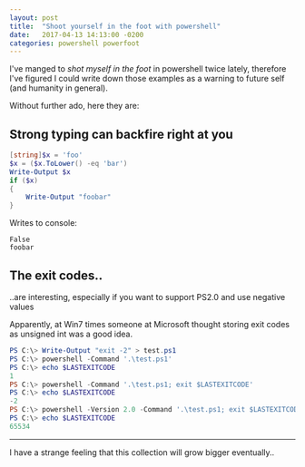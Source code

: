 ```yaml
---
layout: post
title:  "Shoot yourself in the foot with powershell"
date:   2017-04-13 14:13:00 -0200
categories: powershell powerfoot
---
```


I've manged to *shot myself in the foot* in powershell twice lately, therefore I've figured I could write down those examples as a warning to future self (and humanity in general).

Without further ado, here they are:

## Strong typing can backfire right at you

```powershell
[string]$x = 'foo'
$x = ($x.ToLower() -eq 'bar')
Write-Output $x
if ($x)
{
    Write-Output "foobar"
}
```

Writes to console:
```
False
foobar
```

## The exit codes..

..are interesting, especially if you want to support PS2.0 and use negative values

Apparently, at Win7 times someone at Microsoft thought storing exit codes as unsigned int was a good idea.

```powershell
PS C:\> Write-Output "exit -2" > test.ps1
PS C:\> powershell -Command '.\test.ps1'
PS C:\> echo $LASTEXITCODE
1
PS C:\> powershell -Command '.\test.ps1; exit $LASTEXITCODE'
PS C:\> echo $LASTEXITCODE
-2
PS C:\> powershell -Version 2.0 -Command '.\test.ps1; exit $LASTEXITCODE'
PS C:\> echo $LASTEXITCODE
65534
```

***

I have a strange feeling that this collection will grow bigger eventually..
